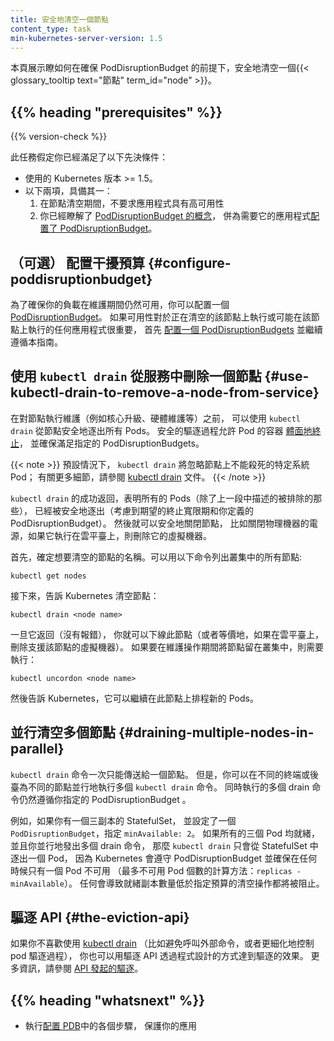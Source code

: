 ```yaml
---
title: 安全地清空一個節點
content_type: task
min-kubernetes-server-version: 1.5
---
```

<!--
reviewers:
- davidopp
- mml
- foxish
- kow3ns
title: Safely Drain a Node
content_type: task
min-kubernetes-server-version: 1.5
-->

<!-- overview -->
<!-- 
This page shows how to safely drain a node, respecting the PodDisruptionBudget you have defined.
 -->
本頁展示瞭如何在確保 PodDisruptionBudget 的前提下，安全地清空一個{{< glossary_tooltip text="節點" term_id="node" >}}。

## {{% heading "prerequisites" %}}

{{% version-check %}}
<!-- 
This task assumes that you have met the following prerequisites:

* You are using Kubernetes release >= 1.5.
* Either:
  1. You do not require your applications to be highly available during the
     node drain, or
  2. You have read about the [PodDisruptionBudget concept](/docs/concepts/workloads/pods/disruptions/)
     and [Configured PodDisruptionBudgets](/docs/tasks/run-application/configure-pdb/) for
     applications that need them.
-->
此任務假定你已經滿足了以下先決條件：

* 使用的 Kubernetes 版本 >= 1.5。
* 以下兩項，具備其一：
  1. 在節點清空期間，不要求應用程式具有高可用性
  2. 你已經瞭解了 [PodDisruptionBudget 的概念](/zh-cn/docs/concepts/workloads/pods/disruptions/)，
     併為需要它的應用程式[配置了 PodDisruptionBudget](/zh-cn/docs/tasks/run-application/configure-pdb/)。

<!-- steps -->

<!--
## (Optional) Configure a disruption budget {#configure-poddisruptionbudget}

To endure that your workloads remain available during maintenance, you can
configure a [PodDisruptionBudget](/docs/concepts/workloads/pods/disruptions/).

If availability is important for any applications that run or could run on the node(s)
that you are draining, [configure a PodDisruptionBudgets](/docs/tasks/run-application/configure-pdb/)
first and then continue following this guide.
-->
## （可選） 配置干擾預算 {#configure-poddisruptionbudget}

為了確保你的負載在維護期間仍然可用，你可以配置一個 [PodDisruptionBudget](/zh-cn/docs/concepts/workloads/pods/disruptions/)。
如果可用性對於正在清空的該節點上執行或可能在該節點上執行的任何應用程式很重要，
首先 [配置一個 PodDisruptionBudgets](/zh-cn/docs/tasks/run-application/configure-pdb/) 並繼續遵循本指南。

<!-- 
## Use `kubectl drain` to remove a node from service

You can use `kubectl drain` to safely evict all of your pods from a
node before you perform maintenance on the node (e.g. kernel upgrade,
hardware maintenance, etc.). Safe evictions allow the pod's containers
to [gracefully terminate](/docs/concepts/workloads/pods/pod-lifecycle/#pod-termination)
and will respect the `PodDisruptionBudgets` you have specified.
-->
## 使用 `kubectl drain` 從服務中刪除一個節點 {#use-kubectl-drain-to-remove-a-node-from-service}

在對節點執行維護（例如核心升級、硬體維護等）之前，
可以使用 `kubectl drain` 從節點安全地逐出所有 Pods。
安全的驅逐過程允許 Pod 的容器
[體面地終止](/zh-cn/docs/concepts/workloads/pods/pod-lifecycle/#pod-termination)，
並確保滿足指定的 PodDisruptionBudgets。

<!-- 
By default `kubectl drain` will ignore certain system pods on the node
that cannot be killed; see
the [kubectl drain](/docs/reference/generated/kubectl/kubectl-commands/#drain)
documentation for more details.
-->
{{< note >}}
預設情況下， `kubectl drain` 將忽略節點上不能殺死的特定系統 Pod；
有關更多細節，請參閱
[kubectl drain](/docs/reference/generated/kubectl/kubectl-commands/#drain) 文件。
{{< /note >}}

<!-- 
When `kubectl drain` returns successfully, that indicates that all of
the pods (except the ones excluded as described in the previous paragraph)
have been safely evicted (respecting the desired graceful termination period,
and respecting the PodDisruptionBudget you have defined). It is then safe to
bring down the node by powering down its physical machine or, if running on a
cloud platform, deleting its virtual machine.

First, identify the name of the node you wish to drain. You can list all of the nodes in your cluster with
-->
`kubectl drain` 的成功返回，表明所有的 Pods（除了上一段中描述的被排除的那些），
已經被安全地逐出（考慮到期望的終止寬限期和你定義的 PodDisruptionBudget）。
然後就可以安全地關閉節點，
比如關閉物理機器的電源，如果它執行在雲平臺上，則刪除它的虛擬機器。

首先，確定想要清空的節點的名稱。可以用以下命令列出叢集中的所有節點:

```shell
kubectl get nodes
```

<!-- 
Next, tell Kubernetes to drain the node:
-->
接下來，告訴 Kubernetes 清空節點：

```shell
kubectl drain <node name>
```

<!-- 
Once it returns (without giving an error), you can power down the node
(or equivalently, if on a cloud platform, delete the virtual machine backing the node).
If you leave the node in the cluster during the maintenance operation, you need to run
-->
一旦它返回（沒有報錯），
你就可以下線此節點（或者等價地，如果在雲平臺上，刪除支援該節點的虛擬機器）。
如果要在維護操作期間將節點留在叢集中，則需要執行：

```shell
kubectl uncordon <node name>
```
<!-- 
afterwards to tell Kubernetes that it can resume scheduling new pods onto the node.
-->
然後告訴 Kubernetes，它可以繼續在此節點上排程新的 Pods。

<!-- 
## Draining multiple nodes in parallel

The `kubectl drain` command should only be issued to a single node at a
time. However, you can run multiple `kubectl drain` commands for
different nodes in parallel, in different terminals or in the
background. Multiple drain commands running concurrently will still
respect the `PodDisruptionBudget` you specify.
-->
## 並行清空多個節點  {#draining-multiple-nodes-in-parallel}

 `kubectl drain` 命令一次只能傳送給一個節點。
 但是，你可以在不同的終端或後臺為不同的節點並行地執行多個 `kubectl drain` 命令。
 同時執行的多個 drain 命令仍然遵循你指定的 PodDisruptionBudget 。

<!-- 
For example, if you have a StatefulSet with three replicas and have
set a PodDisruptionBudget for that set specifying `minAvailable: 2`,
`kubectl drain` only evicts a pod from the StatefulSet if all three
replicas pods are ready; if then you issue multiple drain commands in
parallel, Kubernetes respects the PodDisruptionBudget and ensure
that only 1 (calculated as `replicas - minAvailable`) Pod is unavailable
at any given time. Any drains that would cause the number of ready
replicas to fall below the specified budget are blocked.
-->
例如，如果你有一個三副本的 StatefulSet，
並設定了一個 `PodDisruptionBudget`，指定 `minAvailable: 2`。
如果所有的三個 Pod 均就緒，並且你並行地發出多個 drain 命令，
那麼 `kubectl drain` 只會從 StatefulSet 中逐出一個 Pod，
因為 Kubernetes 會遵守 PodDisruptionBudget 並確保在任何時候只有一個 Pod 不可用
（最多不可用 Pod 個數的計算方法：`replicas - minAvailable`）。
任何會導致就緒副本數量低於指定預算的清空操作都將被阻止。

<!-- 
## The Eviction API

If you prefer not to use [kubectl drain](/docs/reference/generated/kubectl/kubectl-commands/#drain) (such as
to avoid calling to an external command, or to get finer control over the pod
eviction process), you can also programmatically cause evictions using the
eviction API.
For more information, see [API-initiated eviction](/docs/concepts/scheduling-eviction/api-eviction/).
-->
## 驅逐 API {#the-eviction-api}
如果你不喜歡使用
[kubectl drain](/docs/reference/generated/kubectl/kubectl-commands/#drain)
（比如避免呼叫外部命令，或者更細化地控制 pod 驅逐過程），
你也可以用驅逐 API 透過程式設計的方式達到驅逐的效果。
更多資訊，請參閱 [API 發起的驅逐](/zh-cn/docs/concepts/scheduling-eviction/api-eviction/)。

## {{% heading "whatsnext" %}}

<!-- 
* Follow steps to protect your application by [configuring a Pod Disruption Budget](/docs/tasks/run-application/configure-pdb/).
-->
* 執行[配置 PDB](/zh-cn/docs/tasks/run-application/configure-pdb/)中的各個步驟，
  保護你的應用
